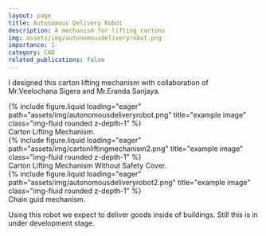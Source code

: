 ```yaml
---
layout: page
title: Autonomous Delivery Robot
description: A mechanism for lifting cartons
img: assets/img/autonomousdeliveryrobot.png
importance: 1
category: CAD
related_publications: false
---
```


I designed this carton lifting mechanism with collaboration of Mr.Veelochana Sigera and Mr.Eranda Sanjaya.

<div class="row">
    <div class="col-sm mt-3 mt-md-0">
        {% include figure.liquid loading="eager" path="assets/img/autonomousdeliveryrobot.png" title="example image" class="img-fluid rounded z-depth-1" %}
    </div>
</div>
<div class="caption">
    Carton Lifting Mechanism.
</div>

<div class="row">
    <div class="col-sm mt-3 mt-md-0">
        {% include figure.liquid loading="eager" path="assets/img/cartonliftingmechanism2.png" title="example image" class="img-fluid rounded z-depth-1" %}
    </div>
</div>
<div class="caption">
    Carton Lifting Mechanism Without Safety Cover.
</div>

<div class="row">
    <div class="col-sm mt-3 mt-md-0">
        {% include figure.liquid loading="eager" path="assets/img/autonomousdeliveryrobot2.png" title="example image" class="img-fluid rounded z-depth-1" %}
    </div>
</div>
<div class="caption">
    Chain guid mechanism.
</div>

Using this robot we expect to deliver goods inside of buildings. Still this is in under development stage. 
